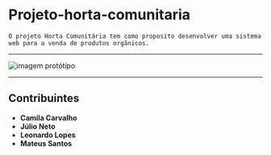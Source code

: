 # Projeto-horta-comunitaria
    O projeto Horta Comunitária tem como proposito desenvolver uma sistema web para a venda de produtos orgânicos. 
<hr>

<img alt="imagem protótipo"  title="Readme" src="https://user-images.githubusercontent.com/75643855/154766243-8da4164b-5041-47d9-a697-9e7648e873e4.PNG">
<hr>

## Contribuintes
* **Camila Carvalho**  
* **Júlio Neto** 
* **Leonardo Lopes**
* **Mateus Santos** 
